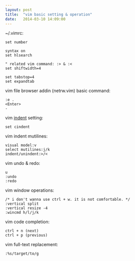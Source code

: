 ```yaml
---
layout: post
title:  "vim basic setting & operation"
date:   2014-03-10 14:09:00
---
```

~/.vimrc:

    set number

    syntax on
    set hlsearch

    " related vim command: :> & :<
    set shiftwidth=4

    set tabstop=4
    set expandtab

vim file browser addin (netrw.vim) basic command:

    :e .
    <Enter>
    -

vim [indent](http://vimdoc.sourceforge.net/htmldoc/indent.html) setting:

    set cindent

vim indent mutilines:

    visual model:v
    select mutilines:j/k
    indent/unindent:>/<

vim undo & redo:

    u
    :undo
    :redo

vim window operations:

    /* i don't wanna use ctrl + w. it is not comfortable. */
    :vertical split
    :vertical resize -4
    :wincmd h/l/j/k

vim code completion:
 
    ctrl + n (next)
    ctrl + p (previous)

vim full-text replacement:

    :%s/target/to/g
